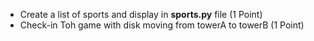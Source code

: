 * Create a list of sports and display in **sports.py** file (1 Point)
* Check-in Toh game with disk moving from towerA to towerB (1 Point)
